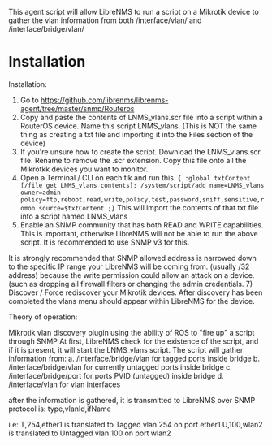 This agent script will allow LibreNMS to run a script on a Mikrotik device to gather the vlan information from both /interface/vlan/ and /interface/bridge/vlan/

# Installation


Installation:
1) Go to https://github.com/librenms/librenms-agent/tree/master/snmp/Routeros
3) Copy and paste the contents of LNMS_vlans.scr file into a script within a RouterOS device.  Name this script LNMS_vlans. (This is NOT the same thing as creating a txt file and importing it into the Files section of the device)
4) If you're unsure how to create the script.  Download the LNMS_vlans.scr file.  Rename to remove the .scr extension.  Copy this file onto all the Mikrotkk devices you want to monitor.
5) Open a Terminal / CLI on each tik and run this.  ```{ :global txtContent [/file get LNMS_vlans contents]; /system/script/add name=LNMS_vlans owner=admin policy=ftp,reboot,read,write,policy,test,password,sniff,sensitive,romon source=$txtContent ;}```  This will import the contents of that txt file into a script named LNMS_vlans
6) Enable an SNMP community that has both READ and WRITE capabilities. This is important, otherwise LibreNMS will not be able to run the above script. It is recommended to use SNMP v3 for this. 

It is strongly recommended that SNMP allowed address is narrowed down to the specific IP range your LibreNMS will be coming from. (usually /32 address) because the write permission could allow an attack on a device. (such as dropping all firewall filters or changing the admin credentials. 
7) Discover / Force rediscover your Mikrotik devices. After discovery has been completed the vlans menu should appear within LibreNMS for the device. 


Theory of operation:

Mikrotik vlan discovery plugin using the ability of ROS to "fire up" a script through SNMP
At first, LibreNMS check for the existence of the script, and if it is present, it will start the LNMS_vlans script. 
The script will gather information from:
a. /interface/bridge/vlan for tagged ports inside bridge
b. /interface/bridge/vlan for currently untagged ports inside bridge
c. /interface/bridge/port for ports PVID (untagged) inside bridge
d. /interface/vlan for vlan interfaces

after the information is gathered, it is transmitted to LibreNMS over SNMP
protocol is:
type,vlanId,ifName <cr>

i.e: 
T,254,ether1 is translated to Tagged vlan 254 on port ether1
U,100,wlan2 is translated to Untagged vlan 100 on port wlan2
